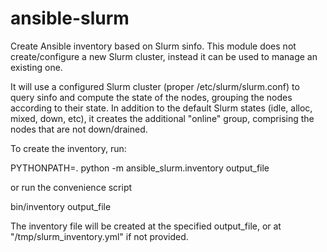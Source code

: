 # ansible-slurm
Create Ansible inventory based on Slurm sinfo.
This module does not create/configure a new Slurm cluster, instead it can be used to manage an existing one.

It will use a configured Slurm cluster (proper /etc/slurm/slurm.conf) to query sinfo and compute the state of the nodes, grouping the nodes according to their state. In addition to the default Slurm states (idle, alloc, mixed, down, etc), it creates the additional "online" group, comprising the nodes that are not down/drained.

To create the inventory, run:

PYTHONPATH=. python -m ansible_slurm.inventory output_file

or run the convenience script

bin/inventory output_file

The inventory file will be created at the specified output_file, or at "/tmp/slurm_inventory.yml" if not provided.
